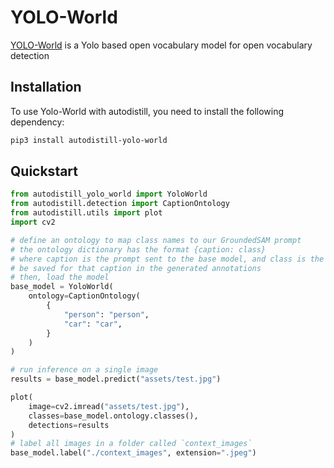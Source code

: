 # YOLO-World

[YOLO-World](https://github.com/AILab-CVC/YOLO-World) is a Yolo based open vocabulary model for open vocabulary detection 


## Installation

To use Yolo-World with autodistill, you need to install the following dependency:


```bash
pip3 install autodistill-yolo-world
```
## Quickstart

```python
from autodistill_yolo_world import YoloWorld
from autodistill.detection import CaptionOntology
from autodistill.utils import plot
import cv2

# define an ontology to map class names to our GroundedSAM prompt
# the ontology dictionary has the format {caption: class}
# where caption is the prompt sent to the base model, and class is the label that will
# be saved for that caption in the generated annotations
# then, load the model
base_model = YoloWorld(
    ontology=CaptionOntology(
        {
            "person": "person",
            "car": "car",
        }
    )
)

# run inference on a single image
results = base_model.predict("assets/test.jpg")

plot(
    image=cv2.imread("assets/test.jpg"),
    classes=base_model.ontology.classes(),
    detections=results
)
# label all images in a folder called `context_images`
base_model.label("./context_images", extension=".jpeg")
```
